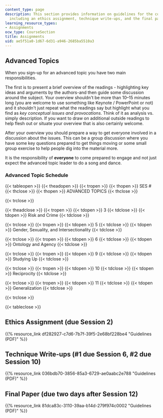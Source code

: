 ```yaml
---
content_type: page
description: This section provides information on guidelines for the course assignments,
  including an ethics assignment, technique write-ups, and the final paper.
learning_resource_types:
- Assignments
ocw_type: CourseSection
title: Assignments
uid: ae5f51a0-1d67-6d31-a946-2685ba5510a3
---
```


Advanced Topics
---------------

When you sign-up for an advanced topic you have two main responsibilities.

The first is to present a brief overview of the readings - highlighting key ideas and arguments by the authors-and then guide some discussion around the subject. Your overview shouldn't be more than 10–15 minutes long (you are welcome to use something like Keynote / PowerPoint or not) and it shouldn't just repeat what the readings say but highlight what you find as _key conceptual issues and provocations_. Think of it as analysis vs. simply description. If you want to draw on additional outside readings to help flesh out or situate your overview that is also certainly welcome.

After your overview you should prepare a way to get everyone involved in a discussion about the issues. This can be a group discussion where you have some key questions prepared to get things moving or some small group exercise to help people dig into the material more.

It is the responsibility of **everyone** to come prepared to engage and not just expect the advanced topic leader to do a song and dance.

### Advanced Topic Schedule

{{< tableopen >}}
{{< theadopen >}}
{{< tropen >}}
{{< thopen >}}
SES #
{{< thclose >}}
{{< thopen >}}
ADVANCED TOPICS
{{< thclose >}}

{{< trclose >}}

{{< theadclose >}}
{{< tropen >}}
{{< tdopen >}}
3
{{< tdclose >}}
{{< tdopen >}}
Risk and Crime
{{< tdclose >}}

{{< trclose >}}
{{< tropen >}}
{{< tdopen >}}
5
{{< tdclose >}}
{{< tdopen >}}
Gender, Sexuality, and Intersectionality
{{< tdclose >}}

{{< trclose >}}
{{< tropen >}}
{{< tdopen >}}
6
{{< tdclose >}}
{{< tdopen >}}
Ontology and Agency
{{< tdclose >}}

{{< trclose >}}
{{< tropen >}}
{{< tdopen >}}
9
{{< tdclose >}}
{{< tdopen >}}
Studying Up
{{< tdclose >}}

{{< trclose >}}
{{< tropen >}}
{{< tdopen >}}
10
{{< tdclose >}}
{{< tdopen >}}
Reciprocity
{{< tdclose >}}

{{< trclose >}}
{{< tropen >}}
{{< tdopen >}}
11
{{< tdclose >}}
{{< tdopen >}}
Generalization
{{< tdclose >}}

{{< trclose >}}

{{< tableclose >}}

Ethics Assignment (due Session 2)
---------------------------------

{{% resource_link df282927-c7d6-7b7f-39f5-2e68bf228be4 "Guidelines (PDF)" %}}

Technique Write-ups (#1 due Session 6, #2 due Session 10)
---------------------------------------------------------

{{% resource_link 036bdb70-3856-85a3-6729-ae0aabc2e788 "Guidelines (PDF)" %}}

Final Paper (due two days after Session 12)
-------------------------------------------

{{% resource_link 81dca83c-3110-39aa-b14d-279f974c0002 "Guidelines (PDF)" %}}